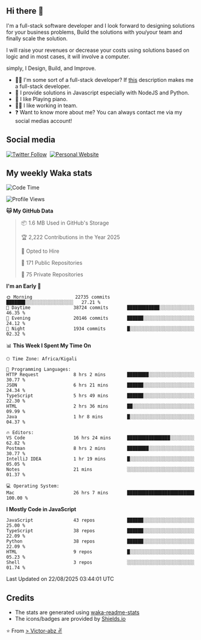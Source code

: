 ## Hi there 👋
I'm a full-stack software developer and I look forward to designing solutions for your business problems, Build the solutions with you/your team and finally scale the solution.

I will raise your revenues or decrease your costs using solutions based on logic and in most cases, it will involve a computer.

simply, I Design, Build, and Improve.

- 👨‍💻 I'm some sort of a full-stack developer? If [this](https://www.w3schools.com/whatis/whatis_fullstack.asp) description makes me a full-stack developer.
- 🌱 I provide solutions in Javascript especially with NodeJS and Python. 
- 🎹 I like Playing piano.
- 👯‍♀️ I like working in team.
- ❓ Want to know more about me? You can always contact me via my social medias account!

## Social media
[![Twitter Follow](https://img.shields.io/twitter/follow/vicky_abz?color=%231DA1F2&label=Twitter&style=for-the-badge&logo=twitter&logoColor=ffffff)](https://twitter.com/vicky_abz)
‎‎ [![Personal Website](https://img.shields.io/static/v1?label=visit&message=victor-abz.com&color=%235F021F&style=for-the-badge)](https://victor-abz.com/)

## My weekly Waka stats
<!--START_SECTION:waka-->
![Code Time](http://img.shields.io/badge/Code%20Time-1%2C992%20hrs%2038%20mins-blue)

![Profile Views](http://img.shields.io/badge/Profile%20Views-0-blue)

**🐱 My GitHub Data** 

> 📦 1.6 MB Used in GitHub's Storage 
 > 
> 🏆 2,222 Contributions in the Year 2025
 > 
> 💼 Opted to Hire
 > 
> 📜 171 Public Repositories 
 > 
> 🔑 75 Private Repositories 
 > 
**I'm an Early 🐤** 

```text
🌞 Morning                22735 commits       ███████░░░░░░░░░░░░░░░░░░   27.21 % 
🌆 Daytime                38724 commits       ████████████░░░░░░░░░░░░░   46.35 % 
🌃 Evening                20146 commits       ██████░░░░░░░░░░░░░░░░░░░   24.12 % 
🌙 Night                  1934 commits        █░░░░░░░░░░░░░░░░░░░░░░░░   02.32 % 
```


📊 **This Week I Spent My Time On** 

```text
🕑︎ Time Zone: Africa/Kigali

💬 Programming Languages: 
HTTP Request             8 hrs 2 mins        ████████░░░░░░░░░░░░░░░░░   30.77 % 
JSON                     6 hrs 21 mins       ██████░░░░░░░░░░░░░░░░░░░   24.34 % 
TypeScript               5 hrs 49 mins       ██████░░░░░░░░░░░░░░░░░░░   22.30 % 
HTML                     2 hrs 36 mins       ██░░░░░░░░░░░░░░░░░░░░░░░   09.99 % 
Java                     1 hr 8 mins         █░░░░░░░░░░░░░░░░░░░░░░░░   04.37 % 

🔥 Editors: 
VS Code                  16 hrs 24 mins      ████████████████░░░░░░░░░   62.82 % 
Postman                  8 hrs 2 mins        ████████░░░░░░░░░░░░░░░░░   30.77 % 
IntelliJ IDEA            1 hr 19 mins        █░░░░░░░░░░░░░░░░░░░░░░░░   05.05 % 
Notes                    21 mins             ░░░░░░░░░░░░░░░░░░░░░░░░░   01.37 % 

💻 Operating System: 
Mac                      26 hrs 7 mins       █████████████████████████   100.00 % 
```

**I Mostly Code in JavaScript** 

```text
JavaScript               43 repos            ██████░░░░░░░░░░░░░░░░░░░   25.00 % 
TypeScript               38 repos            ██████░░░░░░░░░░░░░░░░░░░   22.09 % 
Python                   38 repos            ██████░░░░░░░░░░░░░░░░░░░   22.09 % 
HTML                     9 repos             █░░░░░░░░░░░░░░░░░░░░░░░░   05.23 % 
Shell                    3 repos             ░░░░░░░░░░░░░░░░░░░░░░░░░   01.74 % 
```




 Last Updated on 22/08/2025 03:44:01 UTC
<!--END_SECTION:waka-->

## Credits
- The stats are generated using [waka-readme-stats](https://github.com/anmol098/waka-readme-stats)
- The icons/badges are provided by [Shields.io](https://shields.io/)

⭐️ From [> Victor-abz ✌](https://victor-abz.com/)
